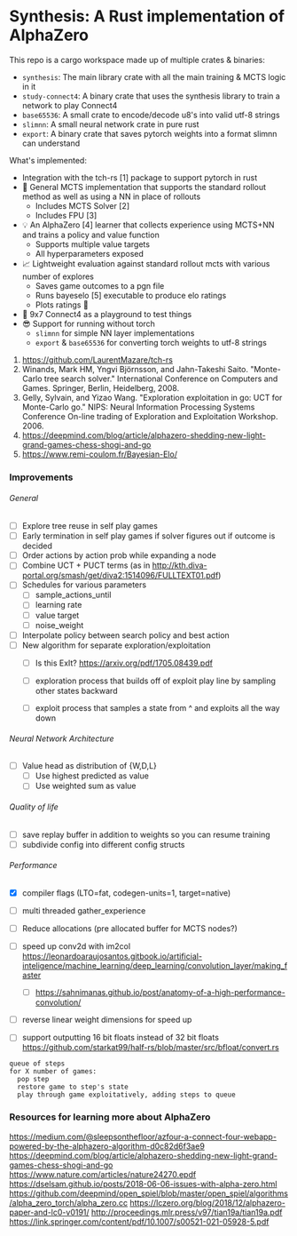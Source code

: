 # Synthesis: A Rust implementation of AlphaZero

This repo is a cargo workspace made up of multiple crates & binaries:

- `synthesis`: The main library crate with all the main training & MCTS logic in it
- `study-connect4`: A binary crate that uses the synthesis library to train a network to play Connect4
- `base65536`: A small crate to encode/decode u8's into valid utf-8 strings
- `slimnn`: A small neural network crate in pure rust
- `export`: A binary crate that saves pytorch weights into a format slimnn can understand

What's implemented:
- Integration with the tch-rs [1] package to support pytorch in rust
- 💪 General MCTS implementation that supports the standard rollout method as well as using a NN in place of rollouts
  - Includes MCTS Solver [2]
  - Includes FPU [3]
- 💡 An AlphaZero [4] learner that collects experience using MCTS+NN and trains a policy and value function
  - Supports multiple value targets
  - All hyperparameters exposed
- 📈 Lightweight evaluation against standard rollout mcts with various number of explores
  - Saves game outcomes to a pgn file
  - Runs bayeselo [5] executable to produce elo ratings
  - Plots ratings 🎉
- 🎲 9x7 Connect4 as a playground to test things
- 😎 Support for running without torch
  - `slimnn` for simple NN layer implementations
  - `export` & `base65536` for converting torch weights to utf-8 strings

1. https://github.com/LaurentMazare/tch-rs
2. Winands, Mark HM, Yngvi Björnsson, and Jahn-Takeshi Saito. "Monte-Carlo tree search solver." International Conference on Computers and Games. Springer, Berlin, Heidelberg, 2008.
3. Gelly, Sylvain, and Yizao Wang. "Exploration exploitation in go: UCT for Monte-Carlo go." NIPS: Neural Information Processing Systems Conference On-line trading of Exploration and Exploitation Workshop. 2006.
4. https://deepmind.com/blog/article/alphazero-shedding-new-light-grand-games-chess-shogi-and-go
5. https://www.remi-coulom.fr/Bayesian-Elo/

### Improvements

###### General

- [ ] Explore tree reuse in self play games
- [ ] Early termination in self play games if solver figures out if outcome is decided
- [ ] Order actions by action prob while expanding a node
- [ ] Combine UCT + PUCT terms (as in http://kth.diva-portal.org/smash/get/diva2:1514096/FULLTEXT01.pdf)
- [ ] Schedules for various parameters
  - [ ] sample_actions_until
  - [ ] learning rate
  - [ ] value target
  - [ ] noise_weight
- [ ] Interpolate policy between search policy and best action
- [ ] New algorithm for separate exploration/exploitation
  - [ ] Is this ExIt? https://arxiv.org/pdf/1705.08439.pdf
  - [ ] exploration process that builds off of exploit play line by sampling other states backward
  - [ ] exploit process that samples a state from ^ and exploits all the way down


###### Neural Network Architecture
- [ ] Value head as distribution of {W,D,L}
  - [ ] Use highest predicted as value
  - [ ] Use weighted sum as value

###### Quality of life
- [ ] save replay buffer in addition to weights so you can resume training
- [ ] subdivide config into different config structs

###### Performance
- [x] compiler flags (LTO=fat, codegen-units=1, target=native)
- [ ] multi threaded gather_experience
- [ ] Reduce allocations (pre allocated buffer for MCTS nodes?)
- [ ] speed up conv2d with im2col https://leonardoaraujosantos.gitbook.io/artificial-inteligence/machine_learning/deep_learning/convolution_layer/making_faster
  - [ ] https://sahnimanas.github.io/post/anatomy-of-a-high-performance-convolution/
- [ ] reverse linear weight dimensions for speed up
- [ ] support outputting 16 bit floats instead of 32 bit floats https://github.com/starkat99/half-rs/blob/master/src/bfloat/convert.rs


```
queue of steps
for X number of games:
  pop step
  restore game to step's state
  play through game exploitatively, adding steps to queue
```

### Resources for learning more about AlphaZero

https://medium.com/@sleepsonthefloor/azfour-a-connect-four-webapp-powered-by-the-alphazero-algorithm-d0c82d6f3ae9
https://deepmind.com/blog/article/alphazero-shedding-new-light-grand-games-chess-shogi-and-go
https://www.nature.com/articles/nature24270.epdf
https://dselsam.github.io/posts/2018-06-06-issues-with-alpha-zero.html
https://github.com/deepmind/open_spiel/blob/master/open_spiel/algorithms/alpha_zero_torch/alpha_zero.cc
https://lczero.org/blog/2018/12/alphazero-paper-and-lc0-v0191/
http://proceedings.mlr.press/v97/tian19a/tian19a.pdf
https://link.springer.com/content/pdf/10.1007/s00521-021-05928-5.pdf